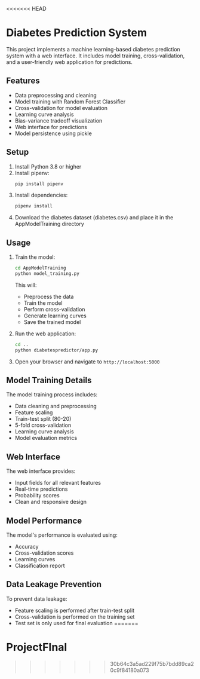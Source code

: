 <<<<<<< HEAD
# Diabetes Prediction System

This project implements a machine learning-based diabetes prediction system with a web interface. It includes model training, cross-validation, and a user-friendly web application for predictions.

## Features

- Data preprocessing and cleaning
- Model training with Random Forest Classifier
- Cross-validation for model evaluation
- Learning curve analysis
- Bias-variance tradeoff visualization
- Web interface for predictions
- Model persistence using pickle

## Setup

1. Install Python 3.8 or higher
2. Install pipenv:
   ```bash
   pip install pipenv
   ```
3. Install dependencies:
   ```bash
   pipenv install
   ```
4. Download the diabetes dataset (diabetes.csv) and place it in the AppModelTraining directory

## Usage

1. Train the model:
   ```bash
   cd AppModelTraining
   python model_training.py
   ```
   This will:
   - Preprocess the data
   - Train the model
   - Perform cross-validation
   - Generate learning curves
   - Save the trained model

2. Run the web application:
   ```bash
   cd ..
   python diabetespredictor/app.py
   ```
3. Open your browser and navigate to `http://localhost:5000`

## Model Training Details

The model training process includes:
- Data cleaning and preprocessing
- Feature scaling
- Train-test split (80-20)
- 5-fold cross-validation
- Learning curve analysis
- Model evaluation metrics

## Web Interface

The web interface provides:
- Input fields for all relevant features
- Real-time predictions
- Probability scores
- Clean and responsive design

## Model Performance

The model's performance is evaluated using:
- Accuracy
- Cross-validation scores
- Learning curves
- Classification report

## Data Leakage Prevention

To prevent data leakage:
- Feature scaling is performed after train-test split
- Cross-validation is performed on the training set
- Test set is only used for final evaluation 
=======
# ProjectFInal
>>>>>>> 30b64c3a5ad229f75b7bdd89ca20c9f84180a073
